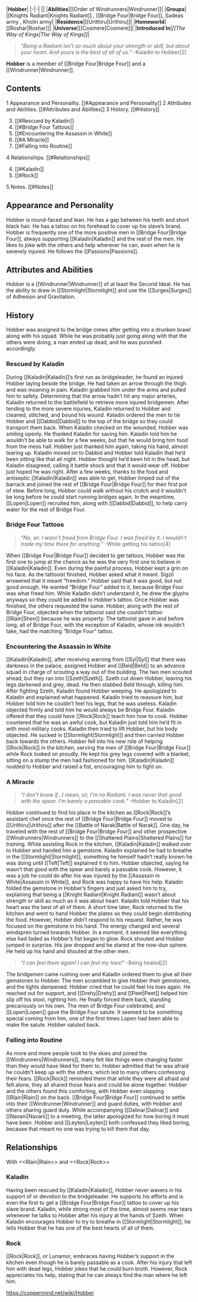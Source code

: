 |**Hobber**|
|-|-|
||
|**Abilities**|[[Order of Windrunners\|Windrunner]]|
|**Groups**|[[Knights Radiant\|Knights Radiant]] , [[Bridge Four\|Bridge Four]], Sadeas army , Kholin army|
|**Residence**|[[Urithiru\|Urithiru]]|
|**Homeworld**|[[Roshar\|Roshar]]|
|**Universe**|[[Cosmere\|Cosmere]]|
|**Introduced In**|*[[The Way of Kings\|The Way of Kings]]*|

>“*Being a Radiant isn't so much about your strength or skill, but about your heart. And yours is the best of all of us.*”
\-Kaladin to Hobber[2]


**Hobber** is a member of [[Bridge Four\|Bridge Four]] and a [[Windrunner\|Windrunner]].

## Contents

1 Appearance and Personality. [[#Appearance and Personality]] 
2 Attributes and Abilities. [[#Attributes and Abilities]] 
3 History. [[#History]] 

3. [[#Rescued by Kaladin]] 
3. [[#Bridge Four Tattoos]] 
3. [[#Encountering the Assassin in White]] 
3. [[#A Miracle]] 
3. [[#Falling into Routine]] 


4 Relationships. [[#Relationships]] 

4. [[#Kaladin]] 
4. [[#Rock]] 


5 Notes. [[#Notes]] 


## Appearance and Personality
Hobber is round-faced and lean. He has a gap between his teeth and short black hair. He has a tattoo on his forehead to cover up his slave’s brand. Hobber is frequently one of the more positive men in [[Bridge Four\|Bridge Four]], always supporting [[Kaladin\|Kaladin]] and the rest of the men. He likes to joke with the others and help wherever he can, even when he is severely injured. He follows the [[Passions\|Passions]].

## Attributes and Abilities
Hobber is a [[Windrunner\|Windrunner]] of at least the Second Ideal. He has the ability to draw in [[Stormlight\|Stormlight]] and use the [[Surges\|Surges]] of Adhesion and Gravitation.

## History
Hobber was assigned to the bridge crews after getting into a drunken brawl along with his squad. While he was probably just going along with that the others were doing, a man ended up dead, and he was punished accordingly.

### Rescued by Kaladin
During [[Kaladin\|Kaladin]]’s first run as bridgeleader, he found an injured Hobber laying beside the bridge. He had taken an arrow through the thigh and was moaning in pain. Kaladin grabbed him under the arms and pulled him to safety. Determining that the arrow hadn’t hit any major arteries, Kaladin returned to the battlefield to retrieve more injured bridgemen. After tending to the more severe injuries, Kaladin returned to Hobber and cleaned, stitched, and bound his wound. Kaladin ordered the men to tie Hobber and [[Dabbid\|Dabbid]] to the top of the bridge so they could transport them back.
When Kaladin checked on the wounded, Hobber was smiling openly. He thanked Kaladin for saving him. Kaladin told him he wouldn’t be able to walk for a few weeks, but that he would bring him food from the mess hall. Hobber just thanked him again, taking his hand, almost tearing up. Kaladin moved on to Dabbid and Hobber told Kaladin that he’d been sitting like that all night. Hobber thought he’d been hit in the head, but Kaladin disagreed, calling it battle shock and that it would wear off. Hobber just hoped he was right.
After a few weeks, thanks to the food and antiseptic [[Kaladin\|Kaladin]] was able to get, Hobber limped out of the barrack and joined the rest of [[Bridge Four\|Bridge Four]] for their first pot of stew. Before long, Hobber could walk without his crutch and it wouldn’t be long before he could start running bridges again. In the meantime, [[Lopen\|Lopen]] recruited him, along with [[Dabbid\|Dabbid]], to help carry water for the rest of Bridge Four.

### Bridge Four Tattoos
>“*No, sir. I wasn’t freed from Bridge Four. I was freed by it. I wouldn’t trade my time there for anything.*”
\-While getting his tattoo[4]

When [[Bridge Four\|Bridge Four]] decided to get tattoos, Hobber was the first one to jump at the chance as he was the very first one to believe in [[Kaladin\|Kaladin]]. Even during the painful process, Hobber kept a grin on his face. As the tattooist finished, Hobber asked what it meant. Sigzil answered that it meant “freedom.” Hobber said that it was good, but not good enough. He wanted “Bridge Four” added to it, because Bridge Four was what freed him. While Kaladin didn’t understand it, he drew the glyphs anyways so they could be added to Hobber’s tattoo. Once Hobber was finished, the others requested the same. Hobber, along with the rest of Bridge Four, objected when the tattooist said she couldn’t tattoo [[Rlain\|Shen]] because he was property. The tattooist gave in and before long, all of Bridge Four, with the exception of Kaladin, whose ink wouldn’t take, had the matching “Bridge Four” tattoo.

### Encountering the Assassin in White
[[Kaladin\|Kaladin]], after receiving warning from [[Syl\|Syl]] that there was darkness in the palace, assigned Hobber and [[Beld\|Beld]] to an advance squad in charge of scouting a way out of the building. The two men scouted ahead, but they ran into [[Szeth\|Szeth]]. Szeth cut down Hobber, leaving his legs darkened and grey, dead. He then stabbed Beld through, killing him. After fighting Szeth, Kaladin found Hobber weeping. He apologized to Kaladin and explained what happened. Kaladin tried to reassure him, but Hobber told him he couldn’t feel his legs, that he was useless. Kaladin objected firmly and told him he would always be Bridge Four. Kaladin offered that they could have [[Rock\|Rock]] teach him how to cook. Hobber countered that he was an awful cook, but Kaladin just told him he’d fit in with most military cooks. Kaladin then tried to lift Hobber, but his body objected. He sucked in [[Stormlight\|Stormlight]] and then carried Hobber back towards the others.
Hobber fell into his new role of helping [[Rock\|Rock]] in the kitchen, serving the men of [[Bridge Four\|Bridge Four]] while Rock looked on proudly. He kept his grey legs covered with a blanket, sitting on a stump the men had fashioned for him. [[Kaladin\|Kaladin]] nodded to Hobber and raised a fist, encouraging him to fight on.

### A Miracle
>“*I don't know if...I mean, sir, I'm no Radiant. I was never that good with the spear. I'm barely a passable cook.*”
\-Hobber to Kaladin[2]


Hobber continued to find his place in the kitchen as [[Rock\|Rock]]’s assistant chef once the rest of [[Bridge Four\|Bridge Four]] moved to [[Urithiru\|Urithiru]] after the [[Battle of Narak\|Battle of Narak]]. One day, he traveled with the rest of [[Bridge Four\|Bridge Four]] and other prospective [[Windrunners\|Windrunners]] to the [[Shattered Plains\|Shattered Plains]] for training. While assisting Rock in the kitchen, [[Kaladin\|Kaladin]] walked over to Hobber and handed him a gemstone. Kaladin explained he had to breathe in the [[Stormlight\|Stormlight]], something he himself hadn’t really known he was doing until [[Teft\|Teft]] explained it to him. Hobber objected, saying he wasn’t that good with the spear and barely a passable cook. However, it was a job he could do after his was injured by the [[Assassin in White\|Assassin in White]], and Rock was happy to have his help. Kaladin folded the gemstone in Hobber’s fingers and just asked him to try, explaining that being a [[Knight Radiant\|Knight Radiant]] wasn’t about strength or skill as much as it was about heart. Kaladin told Hobber that his heart was the best of all of them.
A short time later, Rock returned to the kitchen and went to hand Hobber the plates so they could begin distributing the food. However, Hobber didn’t respond to his request. Rather, he was focused on the gemstone in his hand. The energy changed and several windspren turned towards Hobber. In a moment, it seemed like everything else had faded as Hobber’s fist began to glow. Rock shouted and Hobber jumped in surprise. His jaw dropped and he stared at the now-dun sphere. He held up his hand and shouted at the other men.

>“*I can feel them again! I can feel my toes!*”
\-Being healed[2]

The bridgemen came rushing over and Kaladin ordered them to give all their gemstones to Hobber. The men scrambled to give Hobber their gemstones, and the lights dampened. Hobber cried that he could feel his toes again. He reached out for support, and [[Drehy\|Drehy]] and [[Peet\|Peet]] helped him slip off his stool, righting him. He finally forced them back, standing precariously on his own. The men of Bridge Four celebrated, and [[Lopen\|Lopen]] gave the Bridge Four salute. It seemed to be something special coming from him, one of the first times Lopen had been able to make the salute. Hobber saluted back.

### Falling into Routine
As more and more people took to the skies and joined the [[Windrunners\|Windrunners]], many felt like things were changing faster than they would have liked for them to. Hobber admitted that he was afraid he couldn’t keep up with the others, which led to many others confessing their fears. [[Rock\|Rock]] reminded them that while they were all afraid and felt alone, they all shared those fears and could be alone together. Hobber and the others found this comforting, with Hobber even slapping [[Rlain\|Rlain]] on the back.
[[Bridge Four\|Bridge Four]] continued to settle into their [[Windrunner\|Windrunner]] and guard duties, with Hobber and others sharing guard duty. While accompanying [[Dalinar\|Dalinar]] and [[Navani\|Navani]] to a meeting, the latter apologized for how boring it must have been. Hobber and [[Leyten\|Leyten]] both confessed they liked boring, because that meant no one was trying to kill them that day.

## Relationships
  With <<Rlain\|Rlain>> and <<Rock\|Rock>>
### Kaladin
Having been rescued by [[Kaladin\|Kaladin]], Hobber never wavers in his support of or devotion to the bridgeleader. He supports his efforts and is even the first to get a [[Bridge Four\|Bridge Four]] tattoo to cover up his slave brand. Kaladin, while strong most of the time, almost seems near tears whenever he talks to Hobber after his injury at the hands of Szeth. When Kaladin encourages Hobber to try to breathe in [[Stormlight\|Stormlight]], he tells Hobber that he has one of the best hearts of all of them.

### Rock
[[Rock\|Rock]], or Lunamor, embraces having Hobber’s support in the kitchen even though he is barely passable as a cook. After his injury that left him with dead legs, Hobber jokes that he could burn broth. However, Rock appreciates his help, stating that he can always find the man where he left him.



https://coppermind.net/wiki/Hobber